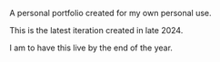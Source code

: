 A personal portfolio created for my own personal use.

This is the latest iteration created in late 2024.

I am to have this live by the end of the year.